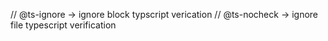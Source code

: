 // @ts-ignore -> ignore block typscript verication
// @ts-nocheck -> ignore file typescript verification